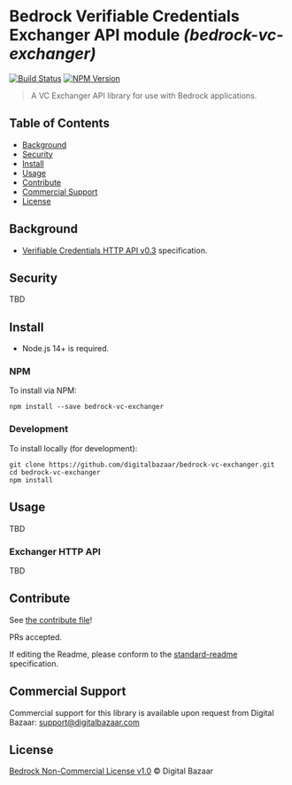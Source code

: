 # Bedrock Verifiable Credentials Exchanger API module _(bedrock-vc-exchanger)_

[![Build Status](https://img.shields.io/github/workflow/status/digitalbazaar/bedrock-vc-exchanger/Bedrock%20Node.js%20CI)](https://github.com/digitalbazaar/bedrock-vc-exchanger/actions?query=workflow%3A%22Bedrock+Node.js+CI%22)
[![NPM Version](https://img.shields.io/npm/v/bedrock-vc-exchanger.svg)](https://npm.im/bedrock-vc-exchanger)

> A VC Exchanger API library for use with Bedrock applications.

## Table of Contents

- [Background](#background)
- [Security](#security)
- [Install](#install)
- [Usage](#usage)
- [Contribute](#contribute)
- [Commercial Support](#commercial-support)
- [License](#license)

## Background

* [Verifiable Credentials HTTP API v0.3](https://w3c-ccg.github.io/vc-api/) specification.

## Security

TBD

## Install

- Node.js 14+ is required.

### NPM

To install via NPM:

```
npm install --save bedrock-vc-exchanger
```

### Development

To install locally (for development):

```
git clone https://github.com/digitalbazaar/bedrock-vc-exchanger.git
cd bedrock-vc-exchanger
npm install
```

## Usage

TBD

### Exchanger HTTP API

TBD

## Contribute

See [the contribute file](https://github.com/digitalbazaar/bedrock/blob/master/CONTRIBUTING.md)!

PRs accepted.

If editing the Readme, please conform to the
[standard-readme](https://github.com/RichardLitt/standard-readme) specification.

## Commercial Support

Commercial support for this library is available upon request from
Digital Bazaar: support@digitalbazaar.com

## License

[Bedrock Non-Commercial License v1.0](LICENSE.md) © Digital Bazaar
